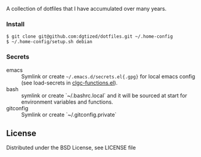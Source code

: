 A collection of dotfiles that I have accumulated over many years.

### Install

    $ git clone git@github.com:dgtized/dotfiles.git ~/.home-config
    $ ~/.home-config/setup.sh debian

### Secrets

<dl>

<dt>emacs</dt><dd>Symlink or create <code>~/.emacs.d/secrets.el{.gpg}</code>
for local emacs config (see load-secrets in <a href
="https://github.com/dgtized/dotfiles/blob/master/site-lisp/clgc-functions.el">clgc-functions.el</a>).
</dd>

<dt>bash</dt><dd>symlink or create `~/.bashrc.local` and it will be sourced at
start for environment variables and functions.</dd>

<dt>gitconfig</dt><dd>Symlink or create `~/.gitconfig.private`</dd>

</dl>

## License

Distributed under the BSD License, see LICENSE file
